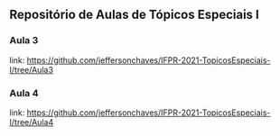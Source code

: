 ## Repositório de Aulas de Tópicos Especiais I

### Aula 3
link: https://github.com/jeffersonchaves/IFPR-2021-TopicosEspeciais-I/tree/Aula3

### Aula 4
link: https://github.com/jeffersonchaves/IFPR-2021-TopicosEspeciais-I/tree/Aula4
